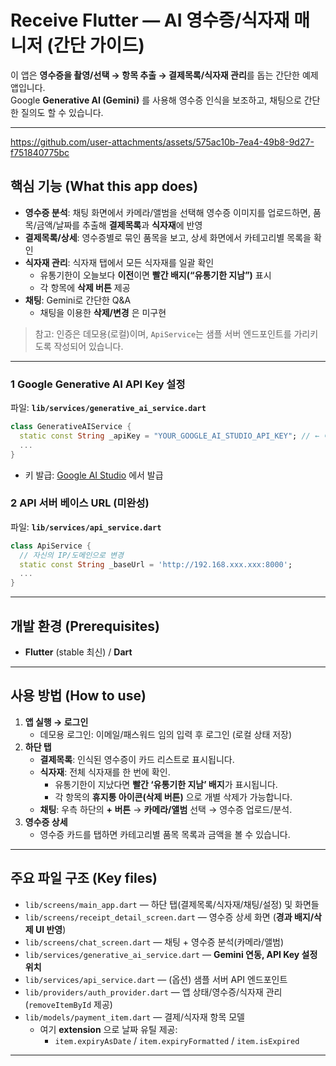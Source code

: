 # Receive Flutter — AI 영수증/식자재 매니저 (간단 가이드)

이 앱은 **영수증을 촬영/선택 → 항목 추출 → 결제목록/식자재 관리**를 돕는 간단한 예제 앱입니다.  
Google **Generative AI (Gemini)** 를 사용해 영수증 인식을 보조하고, 채팅으로 간단한 질의도 할 수 있습니다.

---


https://github.com/user-attachments/assets/575ac10b-7ea4-49b8-9d27-f751840775bc



## 핵심 기능 (What this app does)

- **영수증 분석**: 채팅 화면에서 카메라/앨범을 선택해 영수증 이미지를 업로드하면, 품목/금액/날짜를 추출해 **결제목록**과 **식자재**에 반영
- **결제목록/상세**: 영수증별로 묶인 품목을 보고, 상세 화면에서 카테고리별 목록을 확인
- **식자재 관리**: 식자재 탭에서 모든 식자재를 일괄 확인
  - 유통기한이 오늘보다 **이전**이면 **빨간 배지(“유통기한 지남”)** 표시
  - 각 항목에 **삭제 버튼** 제공
- **채팅**: Gemini로 간단한 Q&A
  - 채팅을 이용한 **삭제/변경** 은 미구현

> 참고: 인증은 데모용(로컬)이며, `ApiService`는 샘플 서버 엔드포인트를 가리키도록 작성되어 있습니다.

---

### 1 Google Generative AI **API Key** 설정
파일: **`lib/services/generative_ai_service.dart`**

```dart
class GenerativeAIService {
  static const String _apiKey = "YOUR_GOOGLE_AI_STUDIO_API_KEY"; // ← 여기에 본인 키
  ...
}
```

- 키 발급: [Google AI Studio](https://aistudio.google.com/) 에서 발급

### 2 API 서버 베이스 URL (미완성)
파일: **`lib/services/api_service.dart`**

```dart
class ApiService {
  // 자신의 IP/도메인으로 변경
  static const String _baseUrl = 'http://192.168.xxx.xxx:8000';
  ...
}
```

---

## 개발 환경 (Prerequisites)

- **Flutter** (stable 최신) / **Dart**
---

## 사용 방법 (How to use)

1. **앱 실행 → 로그인**
   - 데모용 로그인: 이메일/패스워드 임의 입력 후 로그인 (로컬 상태 저장)
2. **하단 탭**
   - **결제목록**: 인식된 영수증이 카드 리스트로 표시됩니다.
   - **식자재**: 전체 식자재를 한 번에 확인.  
     - 유통기한이 지났다면 **빨간 ‘유통기한 지남’ 배지**가 표시됩니다.  
     - 각 항목의 **휴지통 아이콘(삭제 버튼)** 으로 개별 삭제가 가능합니다.
   - **채팅**: 우측 하단의 **+ 버튼** → **카메라/앨범** 선택 → 영수증 업로드/분석.
3. **영수증 상세**
   - 영수증 카드를 탭하면 카테고리별 품목 목록과 금액을 볼 수 있습니다.

---

## 주요 파일 구조 (Key files)

- `lib/screens/main_app.dart` — 하단 탭(결제목록/식자재/채팅/설정) 및 화면들
- `lib/screens/receipt_detail_screen.dart` — 영수증 상세 화면 (**경과 배지/삭제 UI 반영**)
- `lib/screens/chat_screen.dart` — 채팅 + 영수증 분석(카메라/앨범)
- `lib/services/generative_ai_service.dart` — **Gemini 연동, API Key 설정 위치**
- `lib/services/api_service.dart` — (옵션) 샘플 서버 API 엔드포인트
- `lib/providers/auth_provider.dart` — 앱 상태/영수증/식자재 관리 (`removeItemById` 제공)
- `lib/models/payment_item.dart` — 결제/식자재 항목 모델  
  - 여기 **extension** 으로 날짜 유틸 제공:  
    - `item.expiryAsDate` / `item.expiryFormatted` / `item.isExpired`

---




